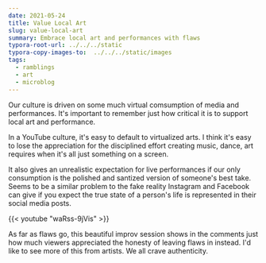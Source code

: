 ```yaml
---
date: 2021-05-24
title: Value Local Art
slug: value-local-art
summary: Embrace local art and performances with flaws
typora-root-url: ../../../static
typora-copy-images-to:  ../../../static/images
tags:
  - ramblings
  - art
  - microblog
---
```


Our culture is driven on some much virtual comsumption of media and performances.
It's important to remember just how critical it is to support local art and performance.

In a YouTube culture, it's easy to default to virtualized arts.
I think it's easy to lose the appreciation for the disciplined effort creating music, dance, art requires when it's all just something on a screen.

It also gives an unrealistic expectation for live performances if our only consumption is the polished and santized version of someone's best take.
Seems to be a similar problem to the fake reality Instagram and Facebook can give if you expect the true state of a person's life is represented in their social media posts.

{{< youtube "waRss-9jVis" >}}

As far as flaws go, this beautiful improv session shows in the comments just how much viewers appreciated the honesty of leaving flaws in instead.
I'd like to see more of this from artists.
We all crave authenticity.
